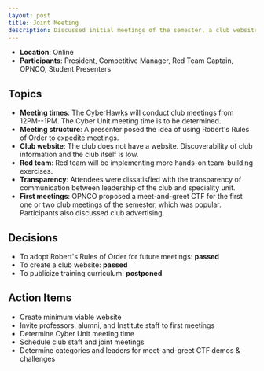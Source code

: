 ```yaml
---
layout: post
title: Joint Meeting
description: Discussed initial meetings of the semester, a club website, and communication. Moved to create a website and adopt Robert's rules of Order.
---
```


* **Location**: Online
* **Participants**: President, Competitive Manager, Red Team
  Captain, OPNCO, Student Presenters

## Topics

* **Meeting times**: The CyberHawks will conduct club
  meetings from 12PM--1PM. The Cyber Unit meeting time is to
  be determined.
* **Meeting structure**: A presenter posed the idea of using
  Robert's Rules of Order to expedite meetings.
* **Club website**: The club does not have a website.
  Discoverability of club information and the club itself is
  low.
* **Red team**: Red team will be implementing more hands-on
  team-building exercises.
* **Transparency**: Attendees were dissatisfied with the
  transparency of communication between leadership of the
  club and speciality unit.
* **First meetings**: OPNCO proposed a meet-and-greet CTF
  for the first one or two club meetings of the semester,
  which was popular. Participants also discussed club
  advertising.

## Decisions

* To adopt Robert's Rules of Order for future meetings:
  **passed**
* To create a club website: **passed**
* To publicize training curriculum: **postponed**

## Action Items

* Create minimum viable website
* Invite professors, alumni, and Institute staff to first
  meetings
* Determine Cyber Unit meeting time
* Schedule club staff and joint meetings
* Determine categories and leaders for meet-and-greet CTF
  demos & challenges
